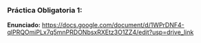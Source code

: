 ### Práctica Obligatoria 1:

**Enunciado:** https://docs.google.com/document/d/1WPrDNF4-qlPRQOmiPLx7q5mnPRDONbsxRXEtz3O1ZZ4/edit?usp=drive_link